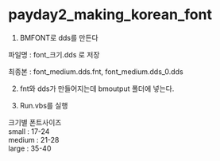 # payday2_making_korean_font

1. BMFONT로 dds를 만든다


파일명 : font_크기.dds 로 저장


최종본 : font_medium.dds.fnt, font_medium.dds_0.dds





2. fnt와 dds가 만들어지는데 bmoutput 폴더에 넣는다.


3. Run.vbs를 실행




크기별 폰트사이즈<br>
small : 17-24<br>
medium : 21-28<br>
large : 35-40<br>
